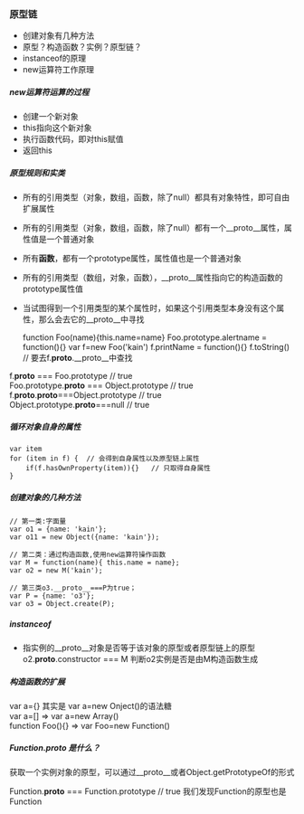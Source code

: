 ### 原型链
- 创建对象有几种方法
- 原型？构造函数？实例？原型链？
- instanceof的原理
- new运算符工作原理

##### new运算符运算的过程
+ 创建一个新对象
+ this指向这个新对象
+ 执行函数代码，即对this赋值
+ 返回this

##### 原型规则和实类
+ 所有的引用类型（对象，数组，函数，除了null）都具有对象特性，即可自由扩展属性
+ 所有的引用类型（对象，数组，函数，除了null）都有一个__proto__属性，属性值是一个普通对象
+ 所有**函数**，都有一个prototype属性，属性值也是一个普通对象
+ 所有的引用类型（数组，对象，函数），__proto__属性指向它的构造函数的prototype属性值
+ 当试图得到一个引用类型的某个属性时，如果这个引用类型本身没有这个属性，那么会去它的__proto__中寻找

    
    function Foo(name){this.name=name}
    Foo.prototype.alertname = function(){}
    var f=new Foo('kain')
    f.printName = function(){}
    f.toString()  // 要去f.__proto__.__proto__中查找

f.__proto__ === Foo.prototype                  // true         <br>
Foo.prototype.__proto__ === Object.prototype   // true         <br>
f.__proto__.__proto__===Object.prototype       // true         <br>
Object.prototype.__proto__===null              // true

##### 循环对象自身的属性

    var item
    for (item in f) {  // 会得到自身属性以及原型链上属性
        if(f.hasOwnProperty(item)){}   // 只取得自身属性
    }

##### 创建对象的几种方法
    // 第一类:字面量
    var o1 = {name: 'kain'};
    var o11 = new Object({name: 'kain'});

    // 第二类：通过构造函数,使用new运算符操作函数
    var M = function(name){ this.name = name};
    var o2 = new M('kain');

    // 第三类o3.__proto__===P为true；
    var P = {name: 'o3'};
    var o3 = Object.create(P);

##### instanceof
- 指实例的__proto__对象是否等于该对象的原型或者原型链上的原型
    o2.__proto__.constructor === M 判断o2实例是否是由M构造函数生成

##### 构造函数的扩展

var a={} 其实是 var a=new Onject()的语法糖             <br>
var a=[] => var a=new Array()                     <br>
function Foo(){}   => var Foo=new Function()      <br>

##### Function.__proto__ 是什么？
获取一个实例对象的原型，可以通过__proto__或者Object.getPrototypeOf的形式

Function.__proto__ === Function.prototype   // true
我们发现Function的原型也是Function



